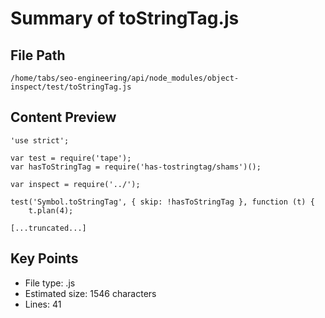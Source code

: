# Summary of toStringTag.js
  
## File Path
`/home/tabs/seo-engineering/api/node_modules/object-inspect/test/toStringTag.js`

## Content Preview
```
'use strict';

var test = require('tape');
var hasToStringTag = require('has-tostringtag/shams')();

var inspect = require('../');

test('Symbol.toStringTag', { skip: !hasToStringTag }, function (t) {
    t.plan(4);

[...truncated...]
```

## Key Points
- File type: .js
- Estimated size: 1546 characters
- Lines: 41
